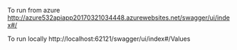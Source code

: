 To run from azure
http://azure532apiapp20170321034448.azurewebsites.net/swagger/ui/index#/

To run locally
http://localhost:62121/swagger/ui/index#/Values
